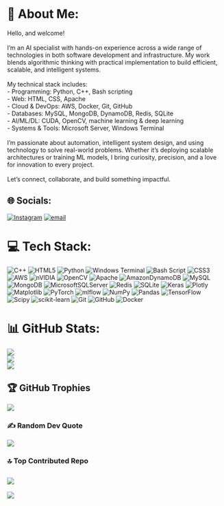 # :dizzy: About Me:
Hello, and welcome!<br><br>I’m an AI specialist with hands-on experience across a wide range of technologies in both software development and infrastructure. My work blends algorithmic thinking with practical implementation to build efficient, scalable, and intelligent systems.<br><br>My technical stack includes:<br>- Programming: Python, C++, Bash scripting  <br>- Web: HTML, CSS, Apache  <br>- Cloud & DevOps: AWS, Docker, Git, GitHub  <br>- Databases: MySQL, MongoDB, DynamoDB, Redis, SQLite  <br>- AI/ML/DL: CUDA, OpenCV, machine learning & deep learning  <br>- Systems & Tools: Microsoft Server, Windows Terminal<br><br>I’m passionate about automation, intelligent system design, and using technology to solve real-world problems. Whether it’s deploying scalable architectures or training ML models, I bring curiosity, precision, and a love for innovation to every project.<br><br>Let’s connect, collaborate, and build something impactful.<br>
## :globe_with_meridians: Socials:
[![Instagram](https://img.shields.io/badge/Instagram-%23E4405F.svg?logo=Instagram&logoColor=white)](https://instagram.com/mer_y__) [![email](https://img.shields.io/badge/Email-D14836?logo=gmail&logoColor=white)](mailto:mery.grigoryan04@mail.ru)
# :computer: Tech Stack:
![C++](https://img.shields.io/badge/c++-%2300599C.svg?style=for-the-badge&logo=c%2B%2B&logoColor=white) ![HTML5](https://img.shields.io/badge/html5-%23E34F26.svg?style=for-the-badge&logo=html5&logoColor=white) ![Python](https://img.shields.io/badge/python-3670A0?style=for-the-badge&logo=python&logoColor=ffdd54) ![Windows Terminal](https://img.shields.io/badge/Windows%20Terminal-%234D4D4D.svg?style=for-the-badge&logo=windows-terminal&logoColor=white) ![Bash Script](https://img.shields.io/badge/bash_script-%23121011.svg?style=for-the-badge&logo=gnu-bash&logoColor=white) ![CSS3](https://img.shields.io/badge/css3-%231572B6.svg?style=for-the-badge&logo=css3&logoColor=white) ![AWS](https://img.shields.io/badge/AWS-%23FF9900.svg?style=for-the-badge&logo=amazon-aws&logoColor=white) ![nVIDIA](https://img.shields.io/badge/cuda-000000.svg?style=for-the-badge&logo=nVIDIA&logoColor=green) ![OpenCV](https://img.shields.io/badge/opencv-%23white.svg?style=for-the-badge&logo=opencv&logoColor=white) ![Apache](https://img.shields.io/badge/apache-%23D42029.svg?style=for-the-badge&logo=apache&logoColor=white) ![AmazonDynamoDB](https://img.shields.io/badge/Amazon%20DynamoDB-4053D6?style=for-the-badge&logo=Amazon%20DynamoDB&logoColor=white) ![MySQL](https://img.shields.io/badge/mysql-4479A1.svg?style=for-the-badge&logo=mysql&logoColor=white) ![MongoDB](https://img.shields.io/badge/MongoDB-%234ea94b.svg?style=for-the-badge&logo=mongodb&logoColor=white) ![MicrosoftSQLServer](https://img.shields.io/badge/Microsoft%20SQL%20Server-CC2927?style=for-the-badge&logo=microsoft%20sql%20server&logoColor=white) ![Redis](https://img.shields.io/badge/redis-%23DD0031.svg?style=for-the-badge&logo=redis&logoColor=white) ![SQLite](https://img.shields.io/badge/sqlite-%2307405e.svg?style=for-the-badge&logo=sqlite&logoColor=white) ![Keras](https://img.shields.io/badge/Keras-%23D00000.svg?style=for-the-badge&logo=Keras&logoColor=white) ![Plotly](https://img.shields.io/badge/Plotly-%233F4F75.svg?style=for-the-badge&logo=plotly&logoColor=white) ![Matplotlib](https://img.shields.io/badge/Matplotlib-%23ffffff.svg?style=for-the-badge&logo=Matplotlib&logoColor=black) ![PyTorch](https://img.shields.io/badge/PyTorch-%23EE4C2C.svg?style=for-the-badge&logo=PyTorch&logoColor=white) ![mlflow](https://img.shields.io/badge/mlflow-%23d9ead3.svg?style=for-the-badge&logo=numpy&logoColor=blue) ![NumPy](https://img.shields.io/badge/numpy-%23013243.svg?style=for-the-badge&logo=numpy&logoColor=white) ![Pandas](https://img.shields.io/badge/pandas-%23150458.svg?style=for-the-badge&logo=pandas&logoColor=white) ![TensorFlow](https://img.shields.io/badge/TensorFlow-%23FF6F00.svg?style=for-the-badge&logo=TensorFlow&logoColor=white) ![Scipy](https://img.shields.io/badge/SciPy-%230C55A5.svg?style=for-the-badge&logo=scipy&logoColor=%white) ![scikit-learn](https://img.shields.io/badge/scikit--learn-%23F7931E.svg?style=for-the-badge&logo=scikit-learn&logoColor=white) ![Git](https://img.shields.io/badge/git-%23F05033.svg?style=for-the-badge&logo=git&logoColor=white) ![GitHub](https://img.shields.io/badge/github-%23121011.svg?style=for-the-badge&logo=github&logoColor=white) ![Docker](https://img.shields.io/badge/docker-%230db7ed.svg?style=for-the-badge&logo=docker&logoColor=white)
# :bar_chart: GitHub Stats:
![](https://github-readme-stats.vercel.app/api?username=MeriGrigoryann&theme=monokai&hide_border=false&include_all_commits=true&count_private=true)<br/>
![](https://nirzak-streak-stats.vercel.app/?user=MeriGrigoryann&theme=monokai&hide_border=false)<br/>
![](https://github-readme-stats.vercel.app/api/top-langs/?username=MeriGrigoryann&theme=monokai&hide_border=false&include_all_commits=true&count_private=true&layout=compact)
## :trophy: GitHub Trophies
![](https://github-profile-trophy.vercel.app/?username=MeriGrigoryann&theme=radical&no-frame=false&no-bg=false&margin-w=4)
### :writing_hand: Random Dev Quote
![](https://quotes-github-readme.vercel.app/api?type=vetical&theme=radical)
### :top: Top Contributed Repo
![](https://github-contributor-stats.vercel.app/api?username=MeriGrigoryann&limit=5&theme=dark&combine_all_yearly_contributions=true)
---
[![](https://visitcount.itsvg.in/api?id=MeriGrigoryann&icon=0&color=0)](https://visitcount.itsvg.in)
<!-- Proudly created with GPRM ( https://gprm.itsvg.in ) -->
